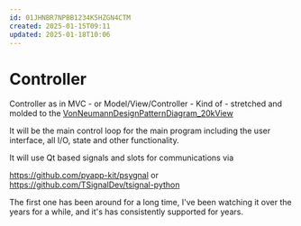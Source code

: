 ```yaml
---
id: 01JHNBR7NPBB1234K5HZGN4CTM
created: 2025-01-15T09:11
updated: 2025-01-18T10:06
---
```

# Controller

Controller as in MVC - or Model/View/Controller - Kind of - stretched and molded to the [VonNeumannDesignPatternDiagram_20kView](VonNeumannDesignPatternDiagram_20kView.drawio)

It will be the main control loop for the main program including the user interface, all I/O, state and other functionality.

It will use Qt based signals and slots for communications via 

https://github.com/pyapp-kit/psygnal or
https://github.com/TSignalDev/tsignal-python

The first one has been around for a long time, I've been watching it over the years for a while, and it's has consistently supported for years.
